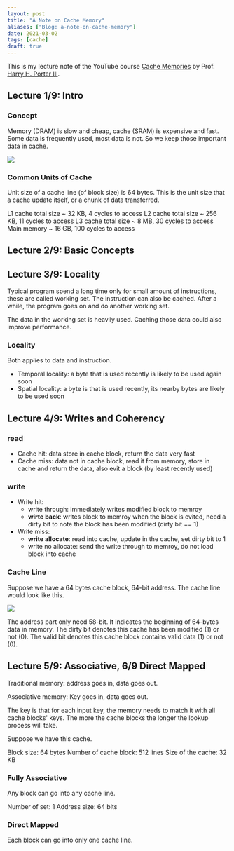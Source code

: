 ```yaml
---
layout: post
title: "A Note on Cache Memory"
aliases: ["Blog: a-note-on-cache-memory"]
date: 2021-03-02
tags: [cache]
draft: true
---
```


This is my lecture note of the YouTube course [Cache Memories](https://www.youtube.com/playlist?list=PLbtzT1TYeoMgJ4NcWFuXpnF24fsiaOdGq) by Prof. [Harry H. Porter III](http://web.cecs.pdx.edu/~harry/).

<!--more-->

## Lecture 1/9: Intro
### Concept
Memory (DRAM) is slow and cheap, cache (SRAM) is expensive and fast. Some data is frequently used, most data is not. So we keep those important data in cache.

![](https://i.imgur.com/uN8yOT0.png)

### Common Units of Cache
Unit size of a cache line (of block size) is 64 bytes. This is the unit size that a cache update itself, or a chunk of data transferred.

L1 cache total size ~ 32 KB, 4 cycles to access
L2 cache total size ~ 256 KB, 11 cycles to access
L3 cache total size ~ 8 MB, 30 cycles to access
Main memory ~ 16 GB, 100 cycles to access

## Lecture 2/9: Basic Concepts

## Lecture 3/9: Locality
Typical program spend a long time only for small amount of instructions, these are called working set. The instruction can also be cached. After a while, the program goes on and do another working set.

The data in the working set is heavily used. Caching those data could also improve performance.

### Locality

Both applies to data and instruction.

- Temporal locality: a byte that is used recently is likely to be used again soon
- Spatial locality: a byte is that is used recently, its nearby bytes are likely to be used soon


## Lecture 4/9: Writes and Coherency

### read
- Cache hit: data store in cache block, return the data very fast
- Cache miss: data not in cache block, read it from memory, store in cache and return the data, also evit a block (by least recently used)

### write
- Write hit:
    - write through: immediately writes modified block to memroy
    - **wirte back**: writes block to memroy when the block is evited, need a dirty bit to note the block has been modified (dirty bit == 1)
- Write miss:
    - **write allocate**: read into cache, update in the cache, set dirty bit to 1
    - write no allocate: send the write through to memroy, do not load block into cache

### Cache Line
Suppose we have a 64 bytes cache block, 64-bit address. The cache line would look like this.

![](https://i.imgur.com/FUgBkG6.png)

The address part only need 58-bit. It indicates the beginning of 64-bytes data in memory.
The dirty bit denotes this cache has been modified (1) or not (0).
The valid bit denotes this cache block contains valid data (1) or not (0).

## Lecture 5/9: Associative, 6/9 Direct Mapped
Traditional memory: address goes in, data goes out.

Associative memory: Key goes in, data goes out.

The key is that for each input key, the memory needs to match it with all cache blocks' keys. The more the cache blocks the longer the lookup process will take.

Suppose we have this cache.

Block size: 64 bytes
Number of cache block: 512 lines
Size of the cache: 32 KB

### Fully Associative
Any block can go into any cache line.

Number of set: 1
Address size: 64 bits




### Direct Mapped
Each block can go into only one cache line.

